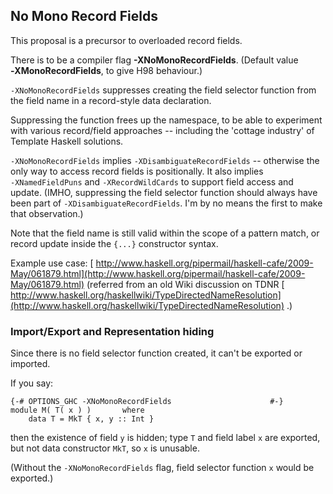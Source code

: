 ## No Mono Record Fields


This proposal is a precursor to overloaded record fields.


There is to be a compiler flag **-XNoMonoRecordFields**. (Default value **‑XMonoRecordFields**, to give H98 behaviour.)

`-XNoMonoRecordFields` suppresses creating the field selector function from the field name in a record-style data declaration.


Suppressing the function frees up the namespace, to be able to experiment with various record/field approaches -- including the 'cottage industry' of Template Haskell solutions.

`-XNoMonoRecordFields` implies `-XDisambiguateRecordFields` -- otherwise the only way to access record fields is positionally. It also implies `‑XNamedFieldPuns` and `‑XRecordWildCards` to support field access and update. (IMHO, suppressing the field selector function should always have been part of `-XDisambiguateRecordFields`. I'm by no means the first to make that observation.) 


Note that the field name is still valid within the scope of a pattern match, or record update inside the `{...}` constructor syntax.


Example use case: [ http://www.haskell.org/pipermail/haskell-cafe/2009-May/061879.html](http://www.haskell.org/pipermail/haskell-cafe/2009-May/061879.html) (referred from an old Wiki discussion on TDNR [ http://www.haskell.org/haskellwiki/TypeDirectedNameResolution](http://www.haskell.org/haskellwiki/TypeDirectedNameResolution) .)

### Import/Export and Representation hiding


Since there is no field selector function created, it can't be exported or imported.


If you say:

```wiki
{-# OPTIONS_GHC -XNoMonoRecordFields                      #-}
module M( T( x ) )       where
    data T = MkT { x, y :: Int }
```


then the existence of field `y` is hidden;
type `T` and field label `x` are exported, but not data constructor `MkT`, so `x` is unusable.


(Without the `‑XNoMonoRecordFields` flag, field selector function `x` would be exported.)
